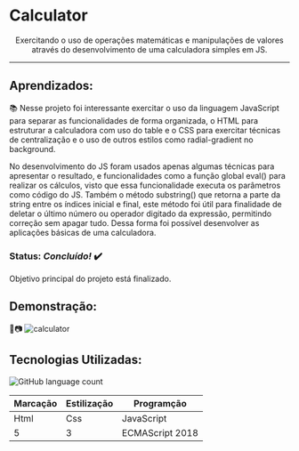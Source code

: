 # Calculator
 <div align='center'> Exercitando o uso de operações matemáticas e manipulações de valores através do desenvolvimento de uma calculadora simples em JS. </div>

***
 ## Aprendizados:
 <p> 📚 Nesse projeto foi interessante exercitar o uso da linguagem JavaScript para separar as funcionalidades de forma organizada, o HTML para estruturar a calculadora com uso do table e o CSS para exercitar técnicas de centralização e o uso de outros estilos como radial-gradient no background. </p>

<p>  No desenvolvimento do JS foram usados apenas algumas técnicas para apresentar o resultado, e funcionalidades como a função global eval() para realizar os cálculos, visto que essa funcionalidade executa os parâmetros como código do JS. Também o método substring() que retorna a parte da string entre os índices inicial e final, este método foi útil para finalidade de deletar o último número ou operador digitado da expressão, permitindo correção sem apagar tudo. Dessa forma foi possível desenvolver as aplicações básicas de uma calculadora.
 </p>

 ### Status: *Concluído!* ✔️
 Objetivo principal do projeto está finalizado.

 ## Demonstração: 
🎥📷
![calculator](https://user-images.githubusercontent.com/98659450/177666007-9f6d1732-9dc7-4289-b882-22f224679dcc.gif)

## Tecnologias Utilizadas:
![GitHub language count](https://img.shields.io/github/languages/count/JessicaSaantos/calculator)

Marcação | Estilização | Programção
---|---|---
Html | Css | JavaScript
5 | 3 | ECMAScript 2018
